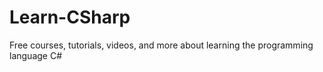 # Learn-CSharp
Free courses, tutorials, videos, and more about learning the programming language C#
